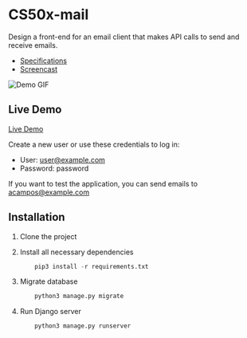 # CS50x-mail
Design a front-end for an email client that makes API calls to send and receive emails.

- [Specifications](https://cs50.harvard.edu/web/2020/projects/3/mail/)
- [Screencast](https://www.youtube.com/watch?v=eEfJGCZ1xf8)

![Demo GIF](https://user-images.githubusercontent.com/9263545/159908669-e55b5cf8-dd4d-4b65-adb1-5a5001946263.gif)

## Live Demo
[Live Demo](https://acampos-cs50x-mail.herokuapp.com/login)

Create a new user or use these credentials to log in:
- User: user@example.com
- Password: password

If you want to test the application, you can send emails to acampos@example.com


## Installation

1. Clone the project

2. Install all necessary dependencies
    ```python
        pip3 install -r requirements.txt
    ```

3. Migrate database
    ```python
        python3 manage.py migrate
    ```

4. Run Django server
    ```python
        python3 manage.py runserver
    ```
